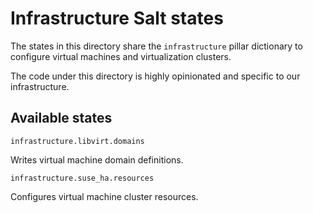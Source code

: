# Infrastructure Salt states

The states in this directory share the `infrastructure` pillar dictionary to configure virtual machines and virtualization clusters.

The code under this directory is highly opinionated and specific to our infrastructure.

## Available states

`infrastructure.libvirt.domains`

Writes virtual machine domain definitions.

`infrastructure.suse_ha.resources`

Configures virtual machine cluster resources.
